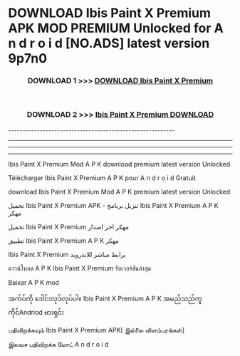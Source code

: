 # DOWNLOAD Ibis Paint X Premium  APK MOD PREMIUM Unlocked for A n d r o i d [NO.ADS] latest version 9p7n0 



<div align="center">

<h3>DOWNLOAD 1 >>> <a href="https://getmod2.web.app/?judul=Ibis Paint X Premium ">DOWNLOAD Ibis Paint X Premium </a></h3><br>

<h3>DOWNLOAD 2 >>> <a href="https://getmod2.web.app/?judul=Ibis Paint X Premium ">Ibis Paint X Premium  DOWNLOAD </a></h3>

</div>
----------------------------------------------------------

----------------------------------------------------------

----------------------------------------------------------

----------------------------------------------------------

Ibis Paint X Premium  Mod A P K download premium latest version Unlocked

Télécharger Ibis Paint X Premium  A P K pour A n d r o i d Gratuit

download Ibis Paint X Premium  Mod A P K premium latest version Unlocked

تحميل Ibis Paint X Premium  APK - تنزيل برنامج Ibis Paint X Premium  A P K مهكر

تحميل Ibis Paint X Premium  مهكر اخر اصدار

تطبيق Ibis Paint X Premium  A P K مهكر

Ibis Paint X Premium  برابط مباشر للاندرويد

ดาวน์โหลด A P K Ibis Paint X Premium  รับเวอร์ชันล่าสุด

Baixar A P K mod

အက်ပ်ကို ဒေါင်းလုဒ်လုပ်ပါ။ Ibis Paint X Premium  A P K အမည်သည်ကူကိုင်Andriod ဗားရှင်း

பதிவிறக்கவும் Ibis Paint X Premium  APK[ இல்லை விளம்பரங்கள்] 
 
இலவச பதிவிறக்க மோட் A n d r o i d



